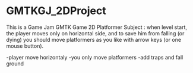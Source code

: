 # GMTKGJ_2DProject
This is a Game Jam GMTK Game 2D Platformer
Subject : when level start, the player moves only on horizontal side, and to save him from falling (or dying) you should move platformers as you like with arrow keys (or one mouse button).

-player move horizontaly 
-you only move platformers
-add traps and fall ground
